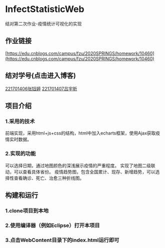 # InfectStatisticWeb
结对第二次作业-疫情统计可视化的实现

## 作业链接
[https://edu.cnblogs.com/campus/fzu/2020SPRINGS/homework/10460](https://edu.cnblogs.com/campus/fzu/2020SPRINGS/homework/10460)
## 结对学号(点击进入博客)
[221701406张钰婷](https://www.cnblogs.com/zytblog/)
[221701407吕宇昕](https://www.cnblogs.com/lyxblogaxi/)
## 项目介绍

### 1.采用的技术
前端实现，采用html+js+css的结构，html中加入echarts框架，使用Ajax获取疫情实时数据。
### 2.实现的功能
可以选择日期，通过地图颜色的深浅展示疫情的严重程度。
实现了地图二级联动，可以查看具体省份。
疫情趋势图，包含全国累计、现存、新增趋势，可以选择性查看确诊、死亡、治愈三种折线图。

## 构建和运行

### 1.clone项目到本地
### 2.使用编译器（例如Eclipse）打开本项目
### 3.点击WebContent目录下的index.html运行即可